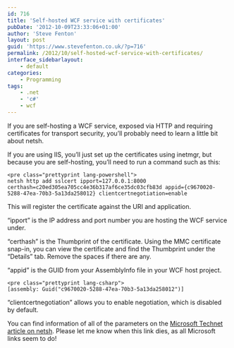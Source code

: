 ```yaml
---
id: 716
title: 'Self-hosted WCF service with certificates'
pubDate: '2012-10-09T23:33:06+01:00'
author: 'Steve Fenton'
layout: post
guid: 'https://www.stevefenton.co.uk/?p=716'
permalink: /2012/10/self-hosted-wcf-service-with-certificates/
interface_sidebarlayout:
    - default
categories:
    - Programming
tags:
    - .net
    - 'c#'
    - wcf
---
```


If you are self-hosting a WCF service, exposed via HTTP and requiring certificates for transport security, you’ll probably need to learn a little bit about netsh.

If you are using IIS, you’ll just set up the certificates using inetmgr, but because you are self-hosting, you’ll need to run a command such as this:

```
<pre class="prettyprint lang-powershell">
netsh http add sslcert ipport=127.0.0.1:8000 certhash=c20ed305ea705cc4e36b317af6ce35dc03cfb83d appid={c9670020-5288-47ea-70b3-5a13da258012} clientcertnegotiation=enable
```

This will register the certificate against the URI and application.

“ipport” is the IP address and port number you are hosting the WCF service under.

“certhash” is the Thumbprint of the certificate. Using the MMC certificate snap-in, you can view the certificate and find the Thumbprint under the “Details” tab. Remove the spaces if there are any.

“appid” is the GUID from your AssemblyInfo file in your WCF host project.

```
<pre class="prettyprint lang-csharp">
[assembly: Guid("c9670020-5288-47ea-70b3-5a13da258012")]
```

“clientcertnegotiation” allows you to enable negotiation, which is disabled by default.

You can find information of all of the parameters on the [Microsoft Technet article on netsh](https://technet.microsoft.com/en-us/library/cc725882(v=ws.10).aspx#BKMK_2). Please let me know when this link dies, as all Microsoft links seem to do!